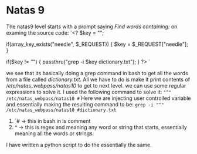 # Natas 9 
The natas9 level starts with a prompt saying *Find words containing:* on examing the source code:
`<?
$key = "";

if(array_key_exists("needle", $_REQUEST)) {
    $key = $_REQUEST["needle"];
}

if($key != "") {
    passthru("grep -i $key dictionary.txt");
}
?>
</pre>`

we see that its basically doing a grep command in bash to get all the words from a file called *dictionary.txt*.
All we have to do is make it print contents of */etc/natas_webpass/natas10* to get to next level. we can use some regular expressions to solve it. I used the following command to solve it:
`"^" /etc/natas_webpass/natas10 #`
Here we are injecting user controlled variable and essentially making the resulting command to be:
`grep -i "^" /etc/natas_webpass/natas10 #dictionary.txt`
1. `# -> this in bash in is comment
1. ^ -> this is regex and meaning any word or string that starts, essentially meaning all the words or strings.

I have written a python script to do the essentially the same.
